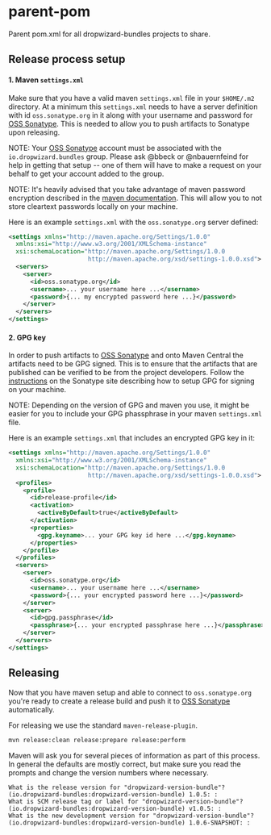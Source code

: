 # parent-pom
Parent pom.xml for all dropwizard-bundles projects to share.

## Release process setup

#### 1. Maven `settings.xml`
Make sure that you have a valid maven `settings.xml` file in your `$HOME/.m2` directory.  At a
minimum this `settings.xml` needs to have a server definition with id `oss.sonatype.org` in it
along with your username and password for [OSS Sonatype](https://oss.sonatype.org).  This is needed
to allow you to push artifacts to Sonatype upon releasing.

NOTE: Your [OSS Sonatype](https://oss.sonatype.org) account must be associated with the
`io.dropwizard.bundles` group.  Please ask @bbeck or @nbauernfeind for help in getting that setup
-- one of them will have to make a request on your behalf to get your account added to the group.

NOTE: It's heavily advised that you take advantage of maven password encryption described in the
[maven documentation](https://maven.apache.org/guides/mini/guide-encryption.html).  This will allow
you to not store cleartext passwords locally on your machine.

Here is an example `settings.xml` with the `oss.sonatype.org` server defined:
```xml
<settings xmlns="http://maven.apache.org/Settings/1.0.0"
  xmlns:xsi="http://www.w3.org/2001/XMLSchema-instance"
  xsi:schemaLocation="http://maven.apache.org/Settings/1.0.0
                      http://maven.apache.org/xsd/settings-1.0.0.xsd">
  <servers>
    <server>
      <id>oss.sonatype.org</id>
      <username>... your username here ...</username>
      <password>{... my encrypted password here ...}</password>
    </server>
  </servers>
</settings>
```

#### 2. GPG key
In order to push artifacts to [OSS Sonatype](https://oss.sonatype.org) and onto Maven Central the
artifacts need to be GPG signed.  This is to ensure that the artifacts that are published can be
verified to be from the project developers.  Follow the 
[instructions](http://central.sonatype.org/pages/working-with-pgp-signatures.html) on the Sonatype
site describing how to setup GPG for signing on your machine.

NOTE: Depending on the version of GPG and maven you use, it might be easier for you to include your
GPG phassphrase in your maven `settings.xml` file.

Here is an example `settings.xml` that includes an encrypted GPG key in it:
```xml
<settings xmlns="http://maven.apache.org/Settings/1.0.0"
  xmlns:xsi="http://www.w3.org/2001/XMLSchema-instance"
  xsi:schemaLocation="http://maven.apache.org/Settings/1.0.0
                      http://maven.apache.org/xsd/settings-1.0.0.xsd">
  <profiles>
    <profile>
      <id>release-profile</id>
      <activation>
        <activeByDefault>true</activeByDefault>
      </activation>
      <properties>
        <gpg.keyname>... your GPG key id here ...</gpg.keyname>
      </properties>
    </profile>
  </profiles>
  <servers>
    <server>
      <id>oss.sonatype.org</id>
      <username>... your username here ...</username>
      <password>{... your encrypted password here ...}</password>
    </server>
    <server>
      <id>gpg.passphrase</id>
      <passphrase>{... your encrypted passphrase here ...}</passphrase>
    </server>
  </servers>
</settings>
```

## Releasing

Now that you have maven setup and able to connect to `oss.sonatype.org` you're ready to create a
release build and push it to [OSS Sonatype](https://oss.sonatype.org) automatically.

For releasing we use the standard `maven-release-plugin`.

```sh
mvn release:clean release:prepare release:perform
```

Maven will ask you for several pieces of information as part of this process.  In general the
defaults are mostly correct, but make sure you read the prompts and change the version numbers
where necessary.

```
What is the release version for "dropwizard-version-bundle"? (io.dropwizard-bundles:dropwizard-version-bundle) 1.0.5: :
What is SCM release tag or label for "dropwizard-version-bundle"? (io.dropwizard-bundles:dropwizard-version-bundle) v1.0.5: :
What is the new development version for "dropwizard-version-bundle"? (io.dropwizard-bundles:dropwizard-version-bundle) 1.0.6-SNAPSHOT: :
```